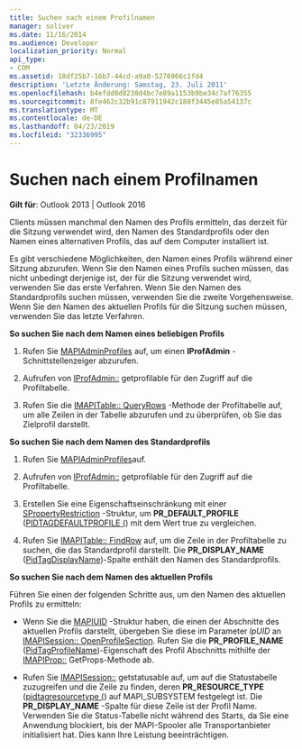 ```yaml
---
title: Suchen nach einem Profilnamen
manager: soliver
ms.date: 11/16/2014
ms.audience: Developer
localization_priority: Normal
api_type:
- COM
ms.assetid: 18df25b7-16b7-44cd-a9a0-5276966c1fd4
description: 'Letzte Änderung: Samstag, 23. Juli 2011'
ms.openlocfilehash: b4efdd8d8238d4bc7e89a1153b9be34c7af76355
ms.sourcegitcommit: 8fe462c32b91c87911942c188f3445e85a54137c
ms.translationtype: MT
ms.contentlocale: de-DE
ms.lasthandoff: 04/23/2019
ms.locfileid: "32336995"
---
```

# <a name="finding-a-profile-name"></a>Suchen nach einem Profilnamen

  
  
**Gilt für**: Outlook 2013 | Outlook 2016 
  
Clients müssen manchmal den Namen des Profils ermitteln, das derzeit für die Sitzung verwendet wird, den Namen des Standardprofils oder den Namen eines alternativen Profils, das auf dem Computer installiert ist.
  
Es gibt verschiedene Möglichkeiten, den Namen eines Profils während einer Sitzung abzurufen. Wenn Sie den Namen eines Profils suchen müssen, das nicht unbedingt derjenige ist, der für die Sitzung verwendet wird, verwenden Sie das erste Verfahren. Wenn Sie den Namen des Standardprofils suchen müssen, verwenden Sie die zweite Vorgehensweise. Wenn Sie den Namen des aktuellen Profils für die Sitzung suchen müssen, verwenden Sie das letzte Verfahren. 
  
 **So suchen Sie nach dem Namen eines beliebigen Profils**
  
1. Rufen Sie [MAPIAdminProfiles](mapiadminprofiles.md) auf, um einen **IProfAdmin** -Schnittstellenzeiger abzurufen. 
    
2. Aufrufen von [IProfAdmin::](iprofadmin-getprofiletable.md) getprofilable für den Zugriff auf die Profiltabelle. 
    
3. Rufen Sie die [IMAPITable:: QueryRows](imapitable-queryrows.md) -Methode der Profiltabelle auf, um alle Zeilen in der Tabelle abzurufen und zu überprüfen, ob Sie das Zielprofil darstellt. 
    
 **So suchen Sie nach dem Namen des Standardprofils**
  
1. Rufen Sie [MAPIAdminProfiles](mapiadminprofiles.md)auf.
    
2. Aufrufen von [IProfAdmin::](iprofadmin-getprofiletable.md) getprofilable für den Zugriff auf die Profiltabelle. 
    
3. Erstellen Sie eine Eigenschaftseinschränkung mit einer [SPropertyRestriction](spropertyrestriction.md) -Struktur, um **PR_DEFAULT_PROFILE** ([PIDTAGDEFAULTPROFILE (](pidtagdefaultprofile-canonical-property.md)) mit dem Wert true zu vergleichen.
    
4. Rufen Sie [IMAPITable:: FindRow](imapitable-findrow.md) auf, um die Zeile in der Profiltabelle zu suchen, die das Standardprofil darstellt. Die **PR_DISPLAY_NAME** ([PidTagDisplayName](pidtagdisplayname-canonical-property.md))-Spalte enthält den Namen des Standardprofils.
    
 **So suchen Sie nach dem Namen des aktuellen Profils**
  
Führen Sie einen der folgenden Schritte aus, um den Namen des aktuellen Profils zu ermitteln:
  
- Wenn Sie die [MAPIUID](mapiuid.md) -Struktur haben, die einen der Abschnitte des aktuellen Profils darstellt, übergeben Sie diese im Parameter _lpUID_ an [IMAPISession:: OpenProfileSection](imapisession-openprofilesection.md). Rufen Sie die **PR_PROFILE_NAME** ([PidTagProfileName](pidtagprofilename-canonical-property.md))-Eigenschaft des Profil Abschnitts mithilfe der [IMAPIProp::](imapiprop-getprops.md) GetProps-Methode ab. 
    
- Rufen Sie [IMAPISession::](imapisession-getstatustable.md) getstatusable auf, um auf die Statustabelle zuzugreifen und die Zeile zu finden, deren **PR_RESOURCE_TYPE** ([pidtagresourcetype (](pidtagresourcetype-canonical-property.md)) auf MAPI_SUBSYSTEM festgelegt ist. Die **PR_DISPLAY_NAME** -Spalte für diese Zeile ist der Profil Name. Verwenden Sie die Status-Tabelle nicht während des Starts, da Sie eine Anwendung blockiert, bis der MAPI-Spooler alle Transportanbieter initialisiert hat. Dies kann Ihre Leistung beeinträchtigen. 
    


